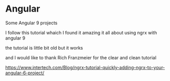 # Angular
Some Angular 9 projects

I follow this tutorial whaich I found it amazing  it all about using ngrx with angular 9 

the tutorial is little bit old but it works 

and I would like to thank Rich Franzmeier for the clear and clean tutorial

https://www.intertech.com/Blog/ngrx-tutorial-quickly-adding-ngrx-to-your-angular-6-project/
